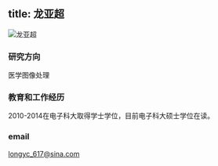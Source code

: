 title: 龙亚超
---
![龙亚超](http://7xohr3.com1.z0.glb.clouddn.com/%E9%BE%99%E4%BA%9A%E8%B6%85.jpg)

### 研究方向
医学图像处理
### 教育和工作经历
2010-2014在电子科大取得学士学位，目前电子科大硕士学位在读。
### email
<longyc_617@sina.com>

